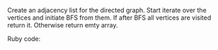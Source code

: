 Create an adjacency list for the directed graph. 
Start iterate over the vertices and initiate BFS from them.
If after BFS all vertices are visited return it. Otherwise return emty array.

Ruby code:
```Ruby
```
